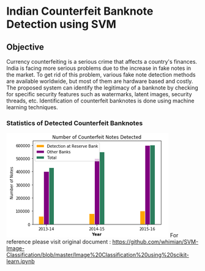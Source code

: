 # Indian Counterfeit Banknote Detection using SVM

## Objective 
Currency counterfeiting is a serious crime that affects a country's finances. India is facing more serious problems due to the increase in fake notes in the market. To get rid of this problem, various fake note detection methods are available worldwide, but most of them are hardware based and costly. The proposed system can identify the legitimacy of a banknote by checking for specific security features such as watermarks, latent images, security threads, etc. Identification of counterfeit banknotes is done using machine learning techniques.

### Statistics of Detected Counterfeit Banknotes
![](Images/Plot1.PNG)
For reference please visit original document : https://github.com/whimian/SVM-Image-Classification/blob/master/Image%20Classification%20using%20scikit-learn.ipynb
